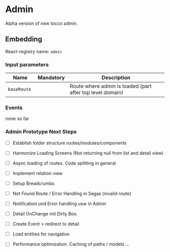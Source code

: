 # Admin

Alpha version of new tocco admin.


## Embedding

React-registry name: `admin`

### Input parameters

| Name                   | Mandatory | Description
|------------------------|:---------:|-------------
| `baseRoute `           |           | Route where admin is loaded (part after top level domain)

### Events

none so far






### Admin Prototype Next Steps

- [ ] Establish folder structure routes/modules/components
- [ ] Harmonize Loading Screens (Not returning null from list and detail view)
- [ ] Async loading of routes. Code splitting in general
- [ ] Implement relation view
- [ ] Setup Breadcrumbs
- [ ] Not Found Route / Error Handling in Sagas (invalid route)
- [ ] Notification und Error handling usw in Admin
- [ ] Detail OnChange mit Dirty Box.
- [ ] Create Event > redirect to detail
- [ ] Load entities for navigation
- [ ] Performance optimization. Caching of paths / models ...


